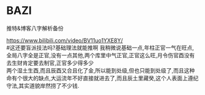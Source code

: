 # BAZI
推特&amp;博客八字解析备份

https://www.bilibili.com/video/BV11uo1YXE8Y/  
#这还要盲派技法吗?基础理法就能推啊
我稍微说基础一点,年柱正官一气在旺点,全局八字全是正官,没有一点其他,两个库里中气正官,正官这么旺,月令伤官酉没有去生财肯定要去制官,正官多少得多少  
两个湿土生酉,而且辰酉又合且化了金,所以能到处级,但也只能到处级了,而且这种命有个很大的缺点,大运流年不好直接就进去了,而且辰土里藏癸,这个人表面上遵纪守法,其实道貌岸然捞了不少钱.  
